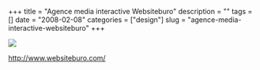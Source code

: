 +++
title = "Agence media interactive Websiteburo"
description = ""
tags = []
date = "2008-02-08"
categories = ["design"]
slug = "agence-media-interactive-websiteburo"
+++


 

  <div id="screens-thumbs" class="clearfix">
    <div class="txt-center" id="design-submission"><a href="http://www.websiteburo.com/"><img id='bluga-thumbnail-958' class='bluga-thumbnail large' src='http://media.konigi.com/bluga/
wt47f27ef002e6e_0.jpg'/></a></div>  
  </div>   
<p><a href="http://www.websiteburo.com/">http://www.websiteburo.com/</a></p>




